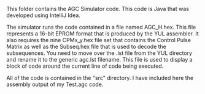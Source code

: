 This folder contains the AGC Simulator code.  This code is Java that was developed using IntelliJ Idea.

The simulator runs the code contained in a file named AGC_H.hex.  This file represents a 16-bit EPROM format that is 
produced by the YUL assembler.  It also requires the nine CPMx_y.hex file set that contains the Control Pulse Matrix
as well as the Subseq.hex file that is used to decode the subsequences.  You need to move over the .lst file from
the YUL directory and rename it to the generic agc.lst filename.  This file is used to display a block of code
around the current line of code being executed.  

All of the code is contained in the "src" directory.  I have included here the assembly output of my Test.agc code.
